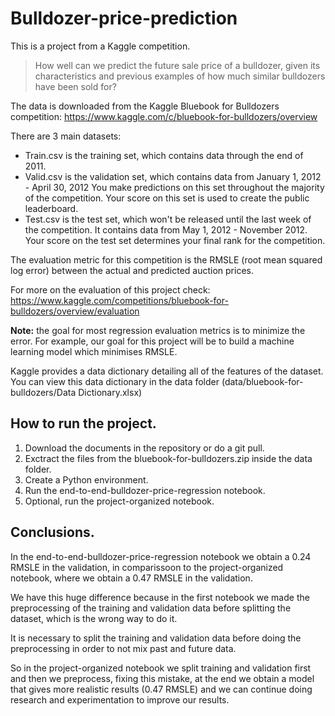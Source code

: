 # Bulldozer-price-prediction

This is a project from a Kaggle competition.

> How well can we predict the future sale price of a bulldozer, given its characteristics and previous examples of how much similar bulldozers have been sold for?

The data is downloaded from the Kaggle Bluebook for Bulldozers competition: https://www.kaggle.com/c/bluebook-for-bulldozers/overview

There are 3 main datasets:

* Train.csv is the training set, which contains data through the end of 2011.
* Valid.csv is the validation set, which contains data from January 1, 2012 - April 30, 2012 You make predictions on this set throughout the majority of the competition. Your score on this set is used to create the public leaderboard.
* Test.csv is the test set, which won't be released until the last week of the competition. It contains data from May 1, 2012 - November 2012. Your score on the test set determines your final rank for the competition.

The evaluation metric for this competition is the RMSLE (root mean squared log error) between the actual and predicted auction prices.

For more on the evaluation of this project check:
https://www.kaggle.com/competitions/bluebook-for-bulldozers/overview/evaluation

**Note:** the goal for most regression evaluation metrics is to minimize the error. For example, our goal for this project will be to build a machine learning model which minimises RMSLE.

Kaggle provides a data dictionary detailing all of the features of the dataset. You can view this data dictionary in the data folder (data/bluebook-for-bulldozers/Data Dictionary.xlsx)

## How to run the project.

1. Download the documents in the repository or do a git pull.
2. Exctract the files from the bluebook-for-bulldozers.zip inside the data folder.
3. Create a Python environment.
4. Run the end-to-end-bulldozer-price-regression notebook.
5. Optional, run the project-organized notebook.

## Conclusions.
In the end-to-end-bulldozer-price-regression notebook we obtain a 0.24 RMSLE in the validation, in comparissoon to the project-organized notebook, where we obtain a 0.47 RMSLE in the validation.

We have this huge difference because in the first notebook we made the preprocessing of the training and validation data before splitting the dataset, which is the wrong way to do it.

It is necessary to split the training and validation data before doing the preprocessing in order to not mix past and future data.

So in the project-organized notebook we split training and validation first and then we preprocess, fixing this mistake, at the end we obtain a model that gives more realistic results (0.47 RMSLE) and we can continue doing research and experimentation to improve our results.